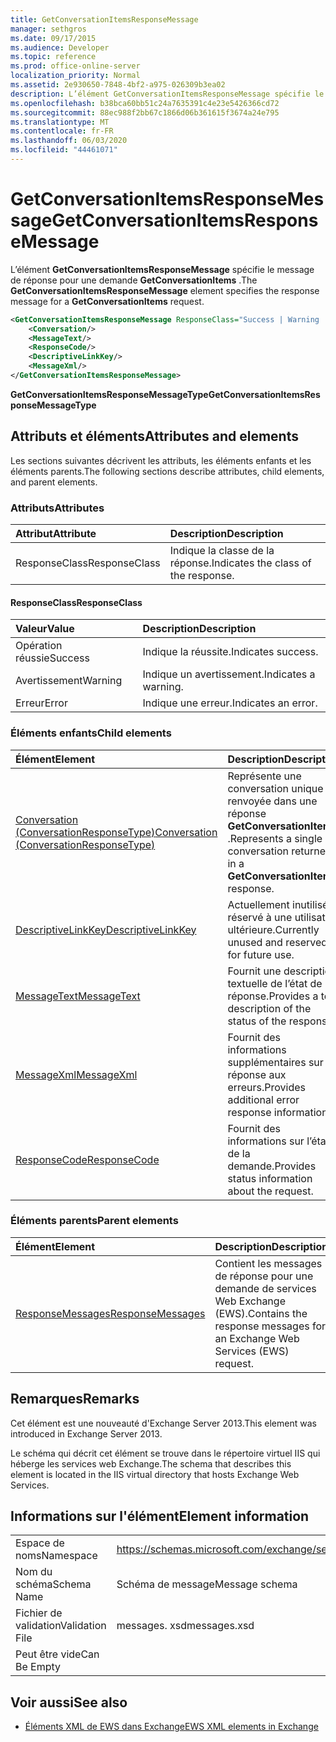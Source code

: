 ```yaml
---
title: GetConversationItemsResponseMessage
manager: sethgros
ms.date: 09/17/2015
ms.audience: Developer
ms.topic: reference
ms.prod: office-online-server
localization_priority: Normal
ms.assetid: 2e930650-7848-4bf2-a975-026309b3ea02
description: L’élément GetConversationItemsResponseMessage spécifie le message de réponse pour une demande GetConversationItems.
ms.openlocfilehash: b38bca60bb51c24a7635391c4e23e5426366cd72
ms.sourcegitcommit: 88ec988f2bb67c1866d06b361615f3674a24e795
ms.translationtype: MT
ms.contentlocale: fr-FR
ms.lasthandoff: 06/03/2020
ms.locfileid: "44461071"
---
```

# <a name="getconversationitemsresponsemessage"></a><span data-ttu-id="d3f53-103">GetConversationItemsResponseMessage</span><span class="sxs-lookup"><span data-stu-id="d3f53-103">GetConversationItemsResponseMessage</span></span>

<span data-ttu-id="d3f53-104">L’élément **GetConversationItemsResponseMessage** spécifie le message de réponse pour une demande **GetConversationItems** .</span><span class="sxs-lookup"><span data-stu-id="d3f53-104">The **GetConversationItemsResponseMessage** element specifies the response message for a **GetConversationItems** request.</span></span> 
  
```XML
<GetConversationItemsResponseMessage ResponseClass="Success | Warning | Error">
    <Conversation/>
    <MessageText/>
    <ResponseCode/>
    <DescriptiveLinkKey/>
    <MessageXml/>
</GetConversationItemsResponseMessage>
```

 <span data-ttu-id="d3f53-105">**GetConversationItemsResponseMessageType**</span><span class="sxs-lookup"><span data-stu-id="d3f53-105">**GetConversationItemsResponseMessageType**</span></span>
## <a name="attributes-and-elements"></a><span data-ttu-id="d3f53-106">Attributs et éléments</span><span class="sxs-lookup"><span data-stu-id="d3f53-106">Attributes and elements</span></span>

<span data-ttu-id="d3f53-107">Les sections suivantes décrivent les attributs, les éléments enfants et les éléments parents.</span><span class="sxs-lookup"><span data-stu-id="d3f53-107">The following sections describe attributes, child elements, and parent elements.</span></span>
  
### <a name="attributes"></a><span data-ttu-id="d3f53-108">Attributs</span><span class="sxs-lookup"><span data-stu-id="d3f53-108">Attributes</span></span>

|<span data-ttu-id="d3f53-109">**Attribut**</span><span class="sxs-lookup"><span data-stu-id="d3f53-109">**Attribute**</span></span>|<span data-ttu-id="d3f53-110">**Description**</span><span class="sxs-lookup"><span data-stu-id="d3f53-110">**Description**</span></span>|
|:-----|:-----|
|<span data-ttu-id="d3f53-111">ResponseClass</span><span class="sxs-lookup"><span data-stu-id="d3f53-111">ResponseClass</span></span>  <br/> |<span data-ttu-id="d3f53-112">Indique la classe de la réponse.</span><span class="sxs-lookup"><span data-stu-id="d3f53-112">Indicates the class of the response.</span></span>  <br/> |
   
#### <a name="responseclass"></a><span data-ttu-id="d3f53-113">ResponseClass</span><span class="sxs-lookup"><span data-stu-id="d3f53-113">ResponseClass</span></span>

|<span data-ttu-id="d3f53-114">**Valeur**</span><span class="sxs-lookup"><span data-stu-id="d3f53-114">**Value**</span></span>|<span data-ttu-id="d3f53-115">**Description**</span><span class="sxs-lookup"><span data-stu-id="d3f53-115">**Description**</span></span>|
|:-----|:-----|
|<span data-ttu-id="d3f53-116">Opération réussie</span><span class="sxs-lookup"><span data-stu-id="d3f53-116">Success</span></span>  <br/> |<span data-ttu-id="d3f53-117">Indique la réussite.</span><span class="sxs-lookup"><span data-stu-id="d3f53-117">Indicates success.</span></span>  <br/> |
|<span data-ttu-id="d3f53-118">Avertissement</span><span class="sxs-lookup"><span data-stu-id="d3f53-118">Warning</span></span>  <br/> |<span data-ttu-id="d3f53-119">Indique un avertissement.</span><span class="sxs-lookup"><span data-stu-id="d3f53-119">Indicates a warning.</span></span>  <br/> |
|<span data-ttu-id="d3f53-120">Erreur</span><span class="sxs-lookup"><span data-stu-id="d3f53-120">Error</span></span>  <br/> |<span data-ttu-id="d3f53-121">Indique une erreur.</span><span class="sxs-lookup"><span data-stu-id="d3f53-121">Indicates an error.</span></span>  <br/> |
   
### <a name="child-elements"></a><span data-ttu-id="d3f53-122">Éléments enfants</span><span class="sxs-lookup"><span data-stu-id="d3f53-122">Child elements</span></span>

|<span data-ttu-id="d3f53-123">**Élément**</span><span class="sxs-lookup"><span data-stu-id="d3f53-123">**Element**</span></span>|<span data-ttu-id="d3f53-124">**Description**</span><span class="sxs-lookup"><span data-stu-id="d3f53-124">**Description**</span></span>|
|:-----|:-----|
|[<span data-ttu-id="d3f53-125">Conversation (ConversationResponseType)</span><span class="sxs-lookup"><span data-stu-id="d3f53-125">Conversation (ConversationResponseType)</span></span>](conversation-conversationresponsetype.md) <br/> |<span data-ttu-id="d3f53-126">Représente une conversation unique renvoyée dans une réponse **GetConversationItems** .</span><span class="sxs-lookup"><span data-stu-id="d3f53-126">Represents a single conversation returned in a **GetConversationItems** response.</span></span>  <br/> |
|[<span data-ttu-id="d3f53-127">DescriptiveLinkKey</span><span class="sxs-lookup"><span data-stu-id="d3f53-127">DescriptiveLinkKey</span></span>](descriptivelinkkey.md) <br/> |<span data-ttu-id="d3f53-128">Actuellement inutilisé et réservé à une utilisation ultérieure.</span><span class="sxs-lookup"><span data-stu-id="d3f53-128">Currently unused and reserved for future use.</span></span>  <br/> |
|[<span data-ttu-id="d3f53-129">MessageText</span><span class="sxs-lookup"><span data-stu-id="d3f53-129">MessageText</span></span>](messagetext.md) <br/> |<span data-ttu-id="d3f53-130">Fournit une description textuelle de l’état de la réponse.</span><span class="sxs-lookup"><span data-stu-id="d3f53-130">Provides a text description of the status of the response.</span></span>  <br/> |
|[<span data-ttu-id="d3f53-131">MessageXml</span><span class="sxs-lookup"><span data-stu-id="d3f53-131">MessageXml</span></span>](messagexml.md) <br/> |<span data-ttu-id="d3f53-132">Fournit des informations supplémentaires sur la réponse aux erreurs.</span><span class="sxs-lookup"><span data-stu-id="d3f53-132">Provides additional error response information.</span></span>  <br/> |
|[<span data-ttu-id="d3f53-133">ResponseCode</span><span class="sxs-lookup"><span data-stu-id="d3f53-133">ResponseCode</span></span>](responsecode.md) <br/> |<span data-ttu-id="d3f53-134">Fournit des informations sur l’état de la demande.</span><span class="sxs-lookup"><span data-stu-id="d3f53-134">Provides status information about the request.</span></span>  <br/> |
   
### <a name="parent-elements"></a><span data-ttu-id="d3f53-135">Éléments parents</span><span class="sxs-lookup"><span data-stu-id="d3f53-135">Parent elements</span></span>

|<span data-ttu-id="d3f53-136">**Élément**</span><span class="sxs-lookup"><span data-stu-id="d3f53-136">**Element**</span></span>|<span data-ttu-id="d3f53-137">**Description**</span><span class="sxs-lookup"><span data-stu-id="d3f53-137">**Description**</span></span>|
|:-----|:-----|
|[<span data-ttu-id="d3f53-138">ResponseMessages</span><span class="sxs-lookup"><span data-stu-id="d3f53-138">ResponseMessages</span></span>](responsemessages.md) <br/> |<span data-ttu-id="d3f53-139">Contient les messages de réponse pour une demande de services Web Exchange (EWS).</span><span class="sxs-lookup"><span data-stu-id="d3f53-139">Contains the response messages for an Exchange Web Services (EWS) request.</span></span>  <br/> |
   
## <a name="remarks"></a><span data-ttu-id="d3f53-140">Remarques</span><span class="sxs-lookup"><span data-stu-id="d3f53-140">Remarks</span></span>

<span data-ttu-id="d3f53-141">Cet élément est une nouveauté d'Exchange Server 2013.</span><span class="sxs-lookup"><span data-stu-id="d3f53-141">This element was introduced in Exchange Server 2013.</span></span>
  
<span data-ttu-id="d3f53-142">Le schéma qui décrit cet élément se trouve dans le répertoire virtuel IIS qui héberge les services web Exchange.</span><span class="sxs-lookup"><span data-stu-id="d3f53-142">The schema that describes this element is located in the IIS virtual directory that hosts Exchange Web Services.</span></span>
  
## <a name="element-information"></a><span data-ttu-id="d3f53-143">Informations sur l'élément</span><span class="sxs-lookup"><span data-stu-id="d3f53-143">Element information</span></span>

|||
|:-----|:-----|
|<span data-ttu-id="d3f53-144">Espace de noms</span><span class="sxs-lookup"><span data-stu-id="d3f53-144">Namespace</span></span>  <br/> |https://schemas.microsoft.com/exchange/services/2006/messages  <br/> |
|<span data-ttu-id="d3f53-145">Nom du schéma</span><span class="sxs-lookup"><span data-stu-id="d3f53-145">Schema Name</span></span>  <br/> |<span data-ttu-id="d3f53-146">Schéma de message</span><span class="sxs-lookup"><span data-stu-id="d3f53-146">Message schema</span></span>  <br/> |
|<span data-ttu-id="d3f53-147">Fichier de validation</span><span class="sxs-lookup"><span data-stu-id="d3f53-147">Validation File</span></span>  <br/> |<span data-ttu-id="d3f53-148">messages. xsd</span><span class="sxs-lookup"><span data-stu-id="d3f53-148">messages.xsd</span></span>  <br/> |
|<span data-ttu-id="d3f53-149">Peut être vide</span><span class="sxs-lookup"><span data-stu-id="d3f53-149">Can Be Empty</span></span>  <br/> ||
   
## <a name="see-also"></a><span data-ttu-id="d3f53-150">Voir aussi</span><span class="sxs-lookup"><span data-stu-id="d3f53-150">See also</span></span>



- [<span data-ttu-id="d3f53-151">Éléments XML de EWS dans Exchange</span><span class="sxs-lookup"><span data-stu-id="d3f53-151">EWS XML elements in Exchange</span></span>](ews-xml-elements-in-exchange.md)

